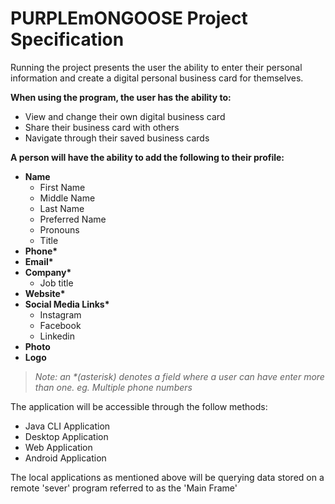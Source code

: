 # PURPLEmONGOOSE Project Specification

Running the project presents the user the ability to enter their personal information and create a digital personal business card for themselves.

**When using the program, the user has the ability to:**

- View and change their own digital business card
- Share their business card with others
- Navigate through their saved business cards

**A person will have the ability to add the following to their profile:**

- **Name**
  - First Name
  - Middle Name
  - Last Name
  - Preferred Name
  - Pronouns
  - Title
- **Phone\***
- **Email\***
- **Company\***
  - Job title
- **Website\***
- **Social Media Links\***
  - Instagram
  - Facebook
  - Linkedin
- **Photo**
- **Logo**

> *Note: an \*(asterisk) denotes a field where a user can have enter more than one. eg. Multiple phone numbers* 

The application will be accessible through the follow methods:

- Java CLI Application
- Desktop Application
- Web Application
- Android Application

The local applications as mentioned above will be querying data stored on a remote 'sever' program referred to as the 'Main Frame'

